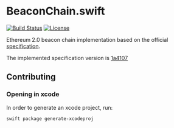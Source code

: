 # BeaconChain.swift

[![Build Status](https://travis-ci.com/yeeth/BeaconChain.swift.svg?branch=master)](https://travis-ci.com/yeeth/BeaconChain.swift) [![License](https://img.shields.io/badge/License-GPL--3.0-blue.svg)](LICENSE)

Ethereum 2.0 beacon chain implementation based on the official [specification](https://github.com/ethereum/eth2.0-specs/blob/master/specs/core/0_beacon-chain.md).

The implemented specification version is [1a4107](https://github.com/ethereum/eth2.0-specs/tree/1a4107876823f4c6060f25ba79cff89c988a2a1c)

## Contributing

### Opening in xcode

In order to generate an xcode project, run:

```
swift package generate-xcodeproj
```
